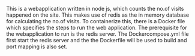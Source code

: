 This is a webapplication written in node js, which counts the no.of visits happened on the site.
This makes use of redis as the in memory database for calculating the no.of visits.
To containerize this, there is a Docker file which specifies the steps to run the web application. The prerequisite for the webapplication to run is the redis server.
The Dockercompose.yml file first start the redis server and the the Dockerfile will be used to build and port mapping is also set.
